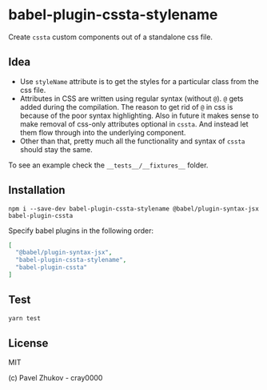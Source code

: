 # babel-plugin-cssta-stylename

Create `cssta` custom components out of a standalone css file.

## Idea

- Use `styleName` attribute is to get the styles for a particular class from the css file.
- Attributes in CSS are written using regular syntax (without `@`). `@` gets added during the compilation. The reason to get rid of `@` in css is because of the poor syntax highlighting. Also in future it makes sense to make removal of css-only attributes optional in `cssta`. And instead let them flow through into the underlying component.
- Other than that, pretty much all the functionality and syntax of `cssta` should stay the same.

To see an example check the `__tests__/__fixtures__` folder.

## Installation

```
npm i --save-dev babel-plugin-cssta-stylename @babel/plugin-syntax-jsx babel-plugin-cssta
```

Specify babel plugins in the following order:

```json
[
  "@babel/plugin-syntax-jsx",
  "babel-plugin-cssta-stylename",
  "babel-plugin-cssta"
]
```

## Test

```sh
yarn test
```

## License

MIT

(c) Pavel Zhukov - cray0000
